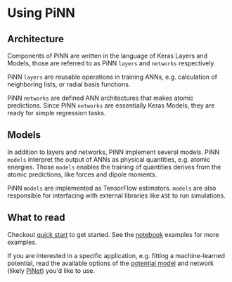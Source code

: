 # Using PiNN

## Architecture

Components of PiNN are written in the language of Keras Layers and Models, those
are referred to as PiNN `layers` and `networks` respectively.

PiNN `layers` are reusable operations in training ANNs, e.g. calculation of
neighboring lists, or radial basis functions. 

PiNN `networks` are defined ANN architectures that makes atomic predictions.
Since PiNN `networks` are essentially Keras Models, they are ready for simple
regression tasks.

## Models

In addition to layers and networks, PiNN implement several models. PiNN `models`
interpret the output of ANNs as physical quantities, e.g. atomic energies. Those
`models` enables the training of quantities derives from the atomic predictions,
like forces and dipole moments. 

PiNN `models` are implemented as TensorFlow estimators. `models` are also
responsible for interfacing with external libraries like `ASE` to run
simulations.

## What to read

Checkout [quick start](quick_start.md) to get started. See the
[notebook](../notebooks/overview.md) examples for more examples.

If you are interested in a specific application, e.g. fitting a machine-learned
potential, read the available options of the [potential model](potential.md) and
network (likely [PiNet](pinet.md)) you'd like to use.
